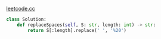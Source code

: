 [leetcode.cc](https://leetcode-cn.com/problems/string-to-url-lcci/)
```python
class Solution:
    def replaceSpaces(self, S: str, length: int) -> str:
        return S[:length].replace(' ', '%20')
```